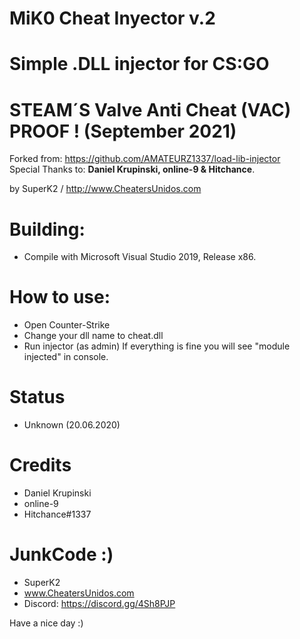 # MiK0 Cheat Inyector v.2


# Simple .DLL injector for CS:GO
# STEAM´S Valve Anti Cheat (VAC) PROOF ! (September 2021)

Forked from: https://github.com/AMATEURZ1337/load-lib-injector<br>
Special Thanks to: <b>Daniel Krupinski, online-9 & Hitchance</b>.

by SuperK2 / http://www.CheatersUnidos.com

# Building:
- Compile with Microsoft Visual Studio 2019, Release x86.

# How to use:
- Open Counter-Strike
- Change your dll name to cheat.dll
- Run injector (as admin) If everything is fine you will see "module injected" in console.

# Status
- Unknown (20.06.2020)

# Credits
- Daniel Krupinski
- online-9
- Hitchance#1337

# JunkCode :)
 - SuperK2
 - www.CheatersUnidos.com
 - Discord: https://discord.gg/4Sh8PJP
 
 Have a nice day :)
